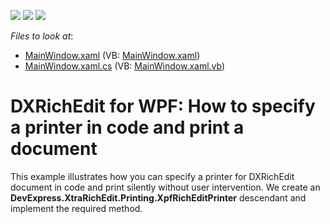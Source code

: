 <!-- default badges list -->
![](https://img.shields.io/endpoint?url=https://codecentral.devexpress.com/api/v1/VersionRange/128607203/21.1.5%2B)
[![](https://img.shields.io/badge/Open_in_DevExpress_Support_Center-FF7200?style=flat-square&logo=DevExpress&logoColor=white)](https://supportcenter.devexpress.com/ticket/details/E3842)
[![](https://img.shields.io/badge/📖_How_to_use_DevExpress_Examples-e9f6fc?style=flat-square)](https://docs.devexpress.com/GeneralInformation/403183)
<!-- default badges end -->
<!-- default file list -->
*Files to look at*:

* [MainWindow.xaml](./CS/PrintToCustomPrinter/MainWindow.xaml) (VB: [MainWindow.xaml](./VB/PrintToCustomPrinter/MainWindow.xaml))
* [MainWindow.xaml.cs](./CS/PrintToCustomPrinter/MainWindow.xaml.cs) (VB: [MainWindow.xaml.vb](./VB/PrintToCustomPrinter/MainWindow.xaml.vb))
<!-- default file list end -->
# DXRichEdit for WPF: How to specify a printer in code and print a document


<p>This example illustrates how you can specify a printer for DXRichEdit document in code and print silently without user intervention. We create an <strong>DevExpress.XtraRichEdit.Printing.XpfRichEditPrinter</strong> descendant and implement the required method.</p><br />


<br/>


